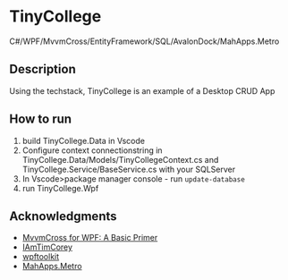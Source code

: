 # TinyCollege
C#/WPF/MvvmCross/EntityFramework/SQL/AvalonDock/MahApps.Metro

## Description

Using the techstack, TinyCollege is an example of a Desktop CRUD App

## How to run
1. build TinyCollege.Data in Vscode
2. Configure context connectionstring in TinyCollege.Data/Models/TinyCollegeContext.cs and TinyCollege.Service/BaseService.cs with your SQLServer
3. In Vscode>package manager console - run `update-database`
4. run TinyCollege.Wpf

## Acknowledgments
* [MvvmCross for WPF: A Basic Primer](https://www.codeproject.com/Articles/5273075/MvvmCross-for-WPF-A-Basic-Primer)
* [IAmTimCorey](https://www.youtube.com/watch?v=8E000zu8UhQ)
* [wpftoolkit](https://github.com/xceedsoftware/wpftoolkit)
* [MahApps.Metro](https://mahapps.com/)
